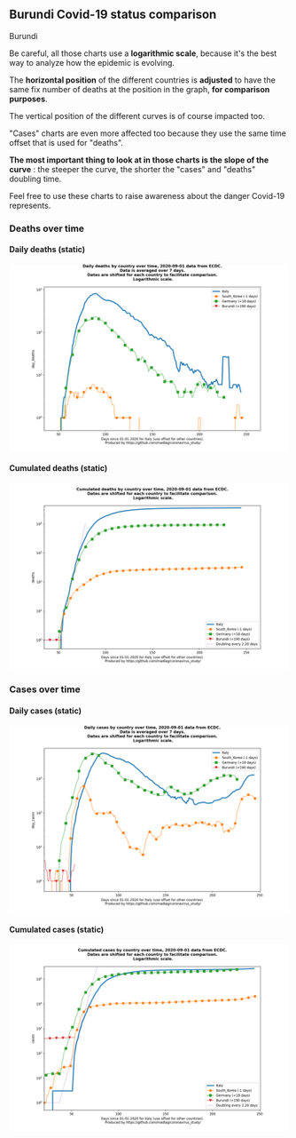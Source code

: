 ## Burundi Covid-19 status comparison 

Burundi



Be careful, all those charts use a **logarithmic scale**, because it's the best way to analyze how the epidemic is evolving.
 
The **horizontal position** of the different countries is **adjusted** to have the same fix number of deaths at the position in the graph, **for comparison purposes**.

The vertical position of the different curves is of course impacted too.

"Cases" charts are even more affected too because they use the same time offset that is used for "deaths".

**The most important thing to look at in those charts is the slope of the curve** : the steeper the curve, the shorter the "cases" and "deaths" doubling time.

Feel free to use these charts to raise awareness about the danger Covid-19 represents. 


 
### Deaths over time
 
#### Daily deaths (static)
![Burundi covid-19 daily deaths static chart](https://raw.githubusercontent.com/madlag/coronavirus_study/master/notebooks/graphs/2020-09-01/countries/Burundi/2020-09-01_Burundi_day_deaths.png "Burundi covid-19 day_deaths static chart")   
 
#### Cumulated deaths (static)
![Burundi covid-19 cumulated deaths static chart](https://raw.githubusercontent.com/madlag/coronavirus_study/master/notebooks/graphs/2020-09-01/countries/Burundi/2020-09-01_Burundi_deaths.png "Burundi covid-19 deaths static chart")   

 
### Cases over time
 
#### Daily cases (static)
![Burundi covid-19 daily cases static chart](https://raw.githubusercontent.com/madlag/coronavirus_study/master/notebooks/graphs/2020-09-01/countries/Burundi/2020-09-01_Burundi_day_cases.png "Burundi covid-19 day_cases static chart")   
 
#### Cumulated cases (static)
![Burundi covid-19 cumulated cases static chart](https://raw.githubusercontent.com/madlag/coronavirus_study/master/notebooks/graphs/2020-09-01/countries/Burundi/2020-09-01_Burundi_cases.png "Burundi covid-19 cases static chart")   

